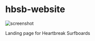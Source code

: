 # hbsb-website

![screenshot](https://github.com/danieledep/REW_P5/blob/master/assets/Screenshot.png)   

Landing page for Heartbreak Surfboards
